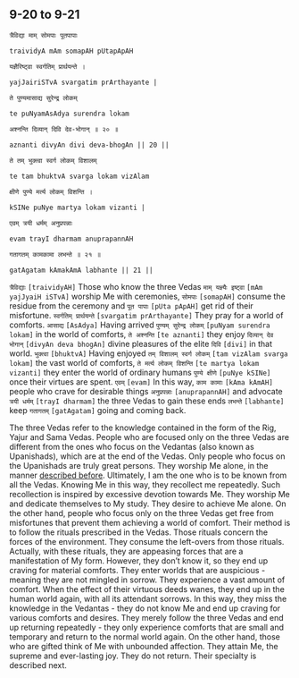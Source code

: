 ## 9-20 to 9-21


```shloka-sa
त्रैविद्या माम् सोमपाः पूतपापाः
```
```shloka-sa-hk
traividyA mAm somapAH pUtapApAH
```
```shloka-sa
यज्ञैरिष्ट्वा स्वर्गतिम् प्रार्थयन्ते ।
```
```shloka-sa-hk
yajJairiSTvA svargatim prArthayante |
```
```shloka-sa
ते पुण्यमासाद्य सुरेन्द्र लोकम्
```
```shloka-sa-hk
te puNyamAsAdya surendra lokam
```
```shloka-sa
अश्नन्ति दिव्यान् दिवि देव-भोगान् ॥ २० ॥
```
```shloka-sa-hk
aznanti divyAn divi deva-bhogAn || 20 ||
```

```shloka-sa
ते तम् भुक्त्वा स्वर्ग लोकम् विशालम्
```
```shloka-sa-hk
te tam bhuktvA svarga lokam vizAlam
```
```shloka-sa
क्षीणे पुण्ये मर्त्य लोकम् विशन्ति ।
```
```shloka-sa-hk
kSINe puNye martya lokam vizanti |
```
```shloka-sa
एवम् त्रयी धर्मम् अनुप्रपन्नाः
```
```shloka-sa-hk
evam trayI dharmam anuprapannAH
```
```shloka-sa
गतागतम् कामकामा लभन्ते ॥ २१ ॥
```
```shloka-sa-hk
gatAgatam kAmakAmA labhante || 21 ||
```

`त्रैविद्याः` `[traividyAH]` Those who know the three Vedas `माम् यज्ञ्यैः इष्ट्वा` `[mAm yajJyaiH iSTvA]` worship Me with ceremonies, `सोमपाः` `[somapAH]` consume the residue from the ceremony and `पूत पापाः` `[pUta pApAH]` get rid of their misfortune. `स्वर्गतिम् प्रार्थयन्ते` `[svargatim prArthayante]` They pray for a world of comforts. `आसाद्य` `[AsAdya]` Having arrived `पुण्यम् सुरेन्द्र लोकम्` `[puNyam surendra lokam]` in the world of comforts, `ते अश्नन्ति` `[te aznanti]` they enjoy `दिव्यान् देव भोगान्` `[divyAn deva bhogAn]` divine pleasures of the elite `दिवि` `[divi]` in that world.
`भुक्त्वा` `[bhuktvA]` Having enjoyed `तम् विशालम् स्वर्ग लोकम्` `[tam vizAlam svarga lokam]` the vast world of comforts, `ते मर्त्य लोकम् विशन्ति` `[te martya lokam vizanti]` they enter the world of ordinary humans `पुण्ये क्षीणे` `[puNye kSINe]` once their virtues are spent. `एवम्` `[evam]` In this way, `काम कामाः` `[kAma kAmAH]` people who crave for desirable things `अनुप्रपन्नाः` `[anuprapannAH]` and advocate `त्रयी धर्मम्` `[trayI dharmam]` the three Vedas to gain these ends `लभन्ते` `[labhante]` keep `गतागतम्` `[gatAgatam]` going and coming back.

The three Vedas refer to the knowledge contained in the form of the Rig, Yajur and Sama Vedas. People who are focused only on the three Vedas are different from the ones who focus on the Vedantas (also known as Upanishads), which are at the end of the Vedas. 
Only people who focus on the Upanishads are truly great persons. They worship Me alone, in the manner [described before](_14_1). Ultimately, I am the one who is to be known from all the Vedas. Knowing Me in this way, they recollect me repeatedly. Such recollection is inspired by excessive devotion towards Me. They worship Me and dedicate themselves to My study. They desire to achieve Me alone.
On the other hand, people who focus only on the three Vedas get free from misfortunes that prevent them achieving a world of comfort. Their method is to follow the rituals prescribed in the Vedas. Those rituals concern the forces of the environment. They consume the left-overs from those rituals. 
Actually, with these rituals, they are appeasing forces that are a manifestation of My form. However, they don’t know it, so they end up craving for material comforts. They enter worlds that are auspicious - meaning they are not mingled in sorrow. They experience a vast amount of comfort. When the effect of their virtuous deeds wanes, they end up in the human world again, with all its attendant sorrows.
In this way, they miss the knowledge in the Vedantas - they do not know Me and end up craving for various comforts and desires. They merely follow the three Vedas and end up returning repeatedly - they only experience comforts that are small and temporary and return to the normal world again. 
On the other hand, those who are gifted think of Me with unbounded affection. They attain Me, the supreme and ever-lasting joy. They do not return. Their specialty is described next.

